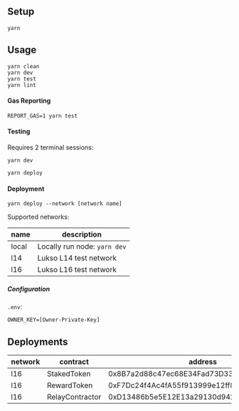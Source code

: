 ## Setup

```shell
yarn
```

## Usage

```shell
yarn clean
yarn dev
yarn test
yarn lint
```

#### Gas Reporting

```shell
REPORT_GAS=1 yarn test
```

#### Testing

Requires 2 terminal sessions:

```shell
yarn dev
```

```shell
yarn deploy
```

#### Deployment

```shell
yarn deploy --network [network name]
```

Supported networks:

| name | description |
| ---- | ----------- |
| local | Locally run node: `yarn dev` |
| l14 | Lukso L14 test network |
| l16 | Lukso L16 test network |

##### Configuration

```.env```:
```
OWNER_KEY=[Owner-Private-Key]
```

## Deployments

| network | contract | address |
| ---- | ----------- | ------- |
| l16 | StakedToken | 0x8B7a2d88c47ec68E34Fad73D33F94d281Ef073ce |
| l16 | RewardToken | 0xF7Dc24f4Ac4fA55f913999e12ff84FcE50c22B91 |
| l16 | RelayContractor | 0xD13486b5e5E12E13a29130d942317fc71975D214 |
